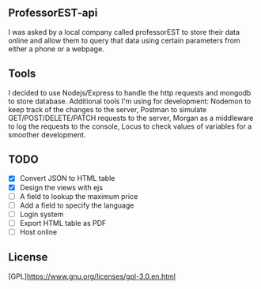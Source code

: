 ## ProfessorEST-api

I was asked by a local company called professorEST to store their data online and allow them to query that data using certain parameters from either a phone or a webpage.

## Tools

I decided to use Nodejs/Express to handle the http requests and mongodb to store database.
Additional tools I'm using for development: Nodemon to keep track of the changes to the server, Postman to simulate GET/POST/DELETE/PATCH requests to the server, Morgan as a middleware to log the requests to the console, Locus to check values of variables for a smoother development.

## TODO

- [x] Convert JSON to HTML table
- [x] Design the views with ejs
- [ ] A field to lookup the maximum price
- [ ] Add a field to specify the language
- [ ] Login system
- [ ] Export HTML table as PDF
- [ ] Host online

## License
[GPL]https://www.gnu.org/licenses/gpl-3.0.en.html
